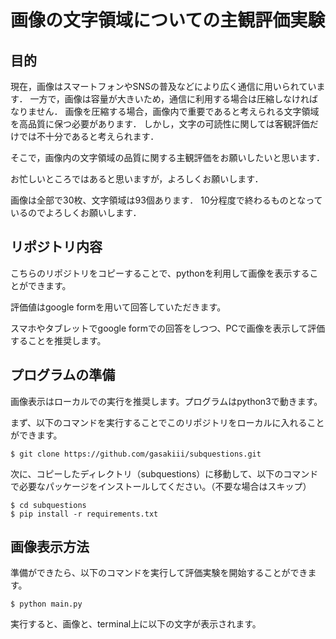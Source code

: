 # 画像の文字領域についての主観評価実験
## 目的
現在，画像はスマートフォンやSNSの普及などにより広く通信に用いられています．
一方で，画像は容量が大きいため，通信に利用する場合は圧縮しなければなりません．
画像を圧縮する場合，画像内で重要であると考えられる文字領域を高品質に保つ必要があります．
しかし，文字の可読性に関しては客観評価だけでは不十分であると考えられます．

そこで，画像内の文字領域の品質に関する主観評価をお願いしたいと思います．

お忙しいところではあると思いますが，よろしくお願いします．

画像は全部で30枚、文字領域は93個あります． 10分程度で終わるものとなっているのでよろしくお願いします．

## リポジトリ内容
こちらのリポジトリをコピーすることで、pythonを利用して画像を表示することができます。

評価値はgoogle formを用いて回答していただきます。

スマホやタブレットでgoogle formでの回答をしつつ、PCで画像を表示して評価することを推奨します。

## プログラムの準備
画像表示はローカルでの実行を推奨します。プログラムはpython3で動きます。

まず、以下のコマンドを実行することでこのリポジトリをローカルに入れることができます。

```
$ git clone https://github.com/gasakiii/subquestions.git
```

次に、コピーしたディレクトリ（subquestions）に移動して、以下のコマンドで必要なパッケージをインストールしてください。（不要な場合はスキップ）

```
$ cd subquestions
$ pip install -r requirements.txt
```

## 画像表示方法
準備ができたら、以下のコマンドを実行して評価実験を開始することができます。

```
$ python main.py
```

実行すると、画像と、terminal上に以下の文字が表示されます。
